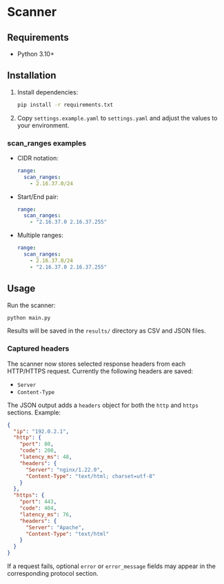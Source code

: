 # Scanner

## Requirements
- Python 3.10+

## Installation
1. Install dependencies:
   ```bash
   pip install -r requirements.txt
   ```
2. Copy `settings.example.yaml` to `settings.yaml` and adjust the values to your environment.

### scan_ranges examples
- CIDR notation:
  ```yaml
  range:
    scan_ranges:
      - 2.16.37.0/24
  ```
- Start/End pair:
  ```yaml
  range:
    scan_ranges:
      - "2.16.37.0 2.16.37.255"
  ```
- Multiple ranges:
  ```yaml
  range:
    scan_ranges:
      - 2.16.37.0/24
      - "2.16.37.0 2.16.37.255"
  ```

## Usage
Run the scanner:
```bash
python main.py
```

Results will be saved in the `results/` directory as CSV and JSON files.

### Captured headers

The scanner now stores selected response headers from each HTTP/HTTPS request.
Currently the following headers are saved:

- `Server`
- `Content-Type`

The JSON output adds a `headers` object for both the `http` and `https`
sections. Example:

```json
{
  "ip": "192.0.2.1",
  "http": {
    "port": 80,
    "code": 200,
    "latency_ms": 48,
    "headers": {
      "Server": "nginx/1.22.0",
      "Content-Type": "text/html; charset=utf-8"
    }
  },
  "https": {
    "port": 443,
    "code": 404,
    "latency_ms": 76,
    "headers": {
      "Server": "Apache",
      "Content-Type": "text/html"
    }
  }
}
```

If a request fails, optional `error` or `error_message` fields may appear in the
corresponding protocol section.
